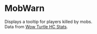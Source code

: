 # MobWarn
Displays a tooltip for players killed by mobs.    
Data from [Wow Turtle HC Stats](hswowturtle.com).
